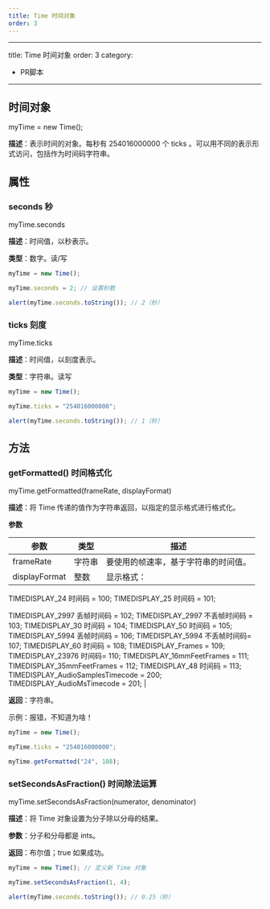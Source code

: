 ```yaml
---
title: Time 时间对象
order: 3
---
```


---
title: Time 时间对象
order: 3
category:

- PR脚本

---

## 时间对象

myTime = new Time();

**描述**：表示时间的对象。每秒有 254016000000 个 ticks 。可以用不同的表示形式访问，包括作为时间码字符串。

## 属性

### seconds 秒

myTime.seconds

**描述**：时间值，以秒表示。

**类型**：数字。读/写

```javascript
myTime = new Time();

myTime.seconds = 2; // 设置秒数

alert(myTime.seconds.toString()); // 2（秒）
```

### ticks 刻度

myTime.ticks

**描述**：时间值，以刻度表示。

**类型**：字符串。读写

```javascript
myTime = new Time();

myTime.ticks = "254016000000";

alert(myTime.seconds.toString()); // 1（秒）
```

## 方法

### getFormatted() 时间格式化

myTime.getFormatted(frameRate, displayFormat)

**描述**：将 Time 传递的值作为字符串返回，以指定的显示格式进行格式化。

**参数**

| 参数          | 类型   | 描述                                 |
| ------------- | ------ | ------------------------------------ |
| frameRate     | 字符串 | 要使用的帧速率，基于字符串的时间值。 |
| displayFormat | 整数   | 显示格式：                           |

TIMEDISPLAY_24 时间码 = 100;
TIMEDISPLAY_25 时间码 = 101;

TIMEDISPLAY_2997 丢帧时间码 = 102;
TIMEDISPLAY_2997 不丢帧时间码 = 103;
TIMEDISPLAY_30 时间码 = 104;
TIMEDISPLAY_50 时间码 = 105;
TIMEDISPLAY_5994 丢帧时间码 = 106;
TIMEDISPLAY_5994 不丢帧时间码= 107;
TIMEDISPLAY_60 时间码 = 108;
TIMEDISPLAY_Frames = 109;
TIMEDISPLAY_23976 时间码= 110;
TIMEDISPLAY_16mmFeetFrames = 111;
TIMEDISPLAY_35mmFeetFrames = 112;
TIMEDISPLAY_48 时间码 = 113;
TIMEDISPLAY_AudioSamplesTimecode = 200;
TIMEDISPLAY_AudioMsTimecode = 201;
|

**返回**：字符串。

示例：报错，不知道为啥！

```javascript
myTime = new Time();

myTime.ticks = "254016000000";

myTime.getFormatted("24", 108);
```

### setSecondsAsFraction() 时间除法运算

myTime.setSecondsAsFraction(numerator, denominator)

**描述**：将 Time 对象设置为分子除以分母的结果。

**参数**：分子和分母都是 ints。

**返回**：布尔值；true 如果成功。

```javascript
myTime = new Time(); // 定义新 Time 对象

myTime.setSecondsAsFraction(1, 4);

alert(myTime.seconds.toString()); // 0.25（秒）
```

